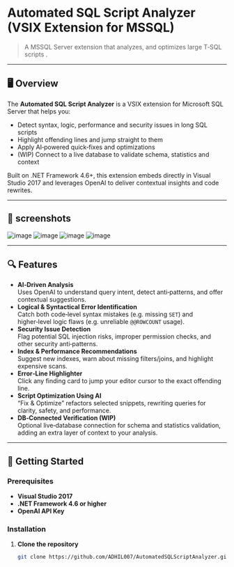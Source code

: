 # Automated SQL Script Analyzer (VSIX Extension for MSSQL)

> A MSSQL Server extension that analyzes, and optimizes large T‑SQL scripts .

---

## 🖥️ Overview

The **Automated SQL Script Analyzer** is a VSIX extension for Microsoft SQL Server that helps you:

- Detect syntax, logic, performance and security issues in long SQL scripts  
- Highlight offending lines and jump straight to them  
- Apply AI‑powered quick‑fixes and optimizations  
- (WIP) Connect to a live database to validate schema, statistics and context  

Built on .NET Framework 4.6+, this extension embeds directly in Visual Studio 2017 and leverages OpenAI to deliver contextual insights and code rewrites.

---

## 📸 screenshots
![image](https://github.com/user-attachments/assets/497b7e8f-c3e0-426d-be88-bcc8ff684ebd)
![image](https://github.com/user-attachments/assets/1c7101fa-577c-4204-af4e-ed4ea08208de)
![image](https://github.com/user-attachments/assets/28f85361-5928-40b3-8b5e-e76aad1d2326)
![image](https://github.com/user-attachments/assets/8131d888-ff3d-4273-99d7-d4d472f117b6)





---

## 🔍 Features

- **AI‑Driven Analysis**  
  Uses OpenAI to understand query intent, detect anti‑patterns, and offer contextual suggestions.  
- **Logical & Syntactical Error Identification**  
  Catch both code‑level syntax mistakes (e.g. missing `SET`) and higher‑level logic flaws (e.g. unreliable `@@ROWCOUNT` usage).  
- **Security Issue Detection**  
  Flag potential SQL injection risks, improper permission checks, and other security anti‑patterns.  
- **Index & Performance Recommendations**  
  Suggest new indexes, warn about missing filters/joins, and highlight expensive scans.  
- **Error‑Line Highlighter**  
  Click any finding card to jump your editor cursor to the exact offending line.  
- **Script Optimization Using AI**  
  “Fix & Optimize” refactors selected snippets, rewriting queries for clarity, safety, and performance.  
- **DB‑Connected Verification (WIP)**  
  Optional live‑database connection for schema and statistics validation, adding an extra layer of context to your analysis.

---

## 🚀 Getting Started

### Prerequisites

- **Visual Studio 2017**  
- **.NET Framework 4.6 or higher**  
- **OpenAI API Key** 

### Installation

1. **Clone the repository**  
   ```bash
   git clone https://github.com/ADHIL007/AutomatedSQLScriptAnalyzer.git
